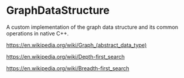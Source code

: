 # GraphDataStructure
A custom implementation of the graph data structure and its common operations in native C++.

https://en.wikipedia.org/wiki/Graph_(abstract_data_type)


https://en.wikipedia.org/wiki/Depth-first_search


https://en.wikipedia.org/wiki/Breadth-first_search